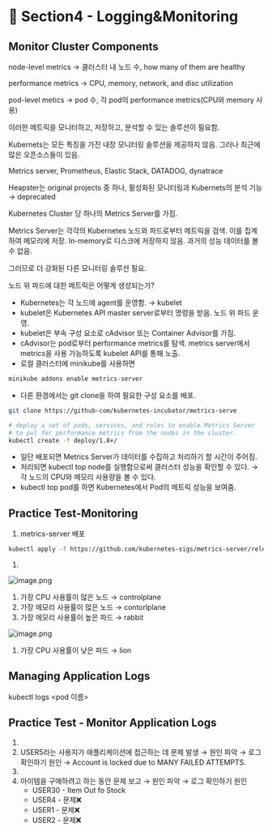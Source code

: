 # 🍨 Section4 - Logging&Monitoring

## Monitor Cluster Components


node-level metrics → 클러스터 내 노드 수, how many of them are healthy


performance metrics → CPU, memory, network, and disc utilization


pod-level  metics → pod 수, 각 pod의 performance metrics(CPU와 memory 사용)


이러한 메트릭을 모니터하고, 저장하고, 분석할 수 있는 솔루션이 필요함.


Kubernets는 모든 특징을 가진 내장 모니터링 솔루션을 제공하지 않음. 그러나 최근에 많은 오픈소스들이 있음.


Metrics server, Prometheus, Elastic Stack, DATADOG, dynatrace


Heapster는 original projects 중 하나, 활성화된 모니터링과 Kubernets의 분석 기능 → deprecated


Kubernetes Cluster 당 하나의 Metrics Server를 가짐.


Metrics Server는 각각의 Kubernetes 노드와 파드로부터 메트릭을 검색. 이를 집계하여 메모리에 저장. In-memory로 디스크에 저장하지 않음. 과거의 성능 데이터를 볼 수 없음.


그러므로 더 강화된 다른 모니터링 솔루션 필요.


노드 위 파드에 대한 메트릭은 어떻게 생성되는가?

- Kubernetes는 각 노드에 agent를 운영함. → kubelet
- kubelet은 Kubernetes API master server로부터 명령을 받음. 노드 위 파드 운영.
- kubelet은 부속 구성 요소로 cAdvisor 또는 Container Advisor를 가짐.
- cAdvisor는 pod로부터 performance metrics를 탐색. metrics server에서 metrics을 사용 가능하도록  kubelet API를 통해 노출.
- 로컬 클러스터에 minikube를 사용하면

```bash
minikube addons enable metrics-server
```

- 다른 환경에서는 git clone을 하여 필요한 구성 요소를 배포.

```bash
git clone https://github-com/kubernetes-incubator/metrics-serve

# deploy a set of pods, services, and roles to enable Metrics Server
# to pul for performance metrics from the nodes in the cluster.
kubectl create -f deploy/1.8+/
```

- 일단 배포되면 Metrics Server가 데이터를 수집하고 처리하기 할 시간이 주어짐.
- 처리되면 kubectl top node를 실행함으로써 클러스터 성능을 확인할 수 있다. → 각 노드의 CPU와 메모리 사용량을 볼 수 있다.
- kubectl top pod를 하면 Kubernetes에서 Pod의 메트릭 성능을 보여줌.

## Practice Test-Monitoring

1. metrics-server 배포

```bash
kubectl apply -f https://github.com/kubernetes-sigs/metrics-server/releases/latest/download/components.yaml
```

1. 

![image.png](https://prod-files-secure.s3.us-west-2.amazonaws.com/b2ea2032-00e9-4883-a13b-cb03cf5b2334/be867e9c-0d47-47a3-971e-146d2c8c7945/image.png?X-Amz-Algorithm=AWS4-HMAC-SHA256&X-Amz-Content-Sha256=UNSIGNED-PAYLOAD&X-Amz-Credential=ASIAZI2LB4662B2NGHRW%2F20250326%2Fus-west-2%2Fs3%2Faws4_request&X-Amz-Date=20250326T140926Z&X-Amz-Expires=3600&X-Amz-Security-Token=IQoJb3JpZ2luX2VjEMX%2F%2F%2F%2F%2F%2F%2F%2F%2F%2FwEaCXVzLXdlc3QtMiJIMEYCIQD9Zp9f2im%2Fhc6N7%2BCqXq0MTT9d5I1OOlcR%2BNuymGHrDQIhAJfH%2FnfyPbjaQeOZtNt%2BPCGrsxWdWgqjSKtZW%2BEnXJIvKv8DCC4QABoMNjM3NDIzMTgzODA1IgyAhvXBf%2FNw6ud7%2BiUq3AOtHL3tfj2GaW0SZkw47PBp88HynhnpZrm3FdM%2BRQ7%2FHPHjeW655NK0xTXH0549RG%2FsNmma7xfZNMXEXL06k3YVbMEmhb5shOB3ArcfA8CsobJsxPbCC5Tw4A%2B4KoG43gMLM1GIz6jdAay3Zh%2FSYJ2h5JN7r5yQdBzs8PYbUcxDOHKam2c1%2FCtxl8Xjxr8jrenyeqy28e8I1Lw1c8bPx1%2FI2ICGysp1LdSg27eoW2%2FXUuh4tYmtKNb%2BtlPu0nUfn58kggwE4GWF%2FZvm8cfwrYOeBQMwAZ396HJhS%2BVEYcPUJxdeMr%2FANlP1%2FXGY4zkFjeFvo0aXGzGHv0XsqsVhk0Lc4ohWop%2BWvF1QK4lkKXXpBepXVoz84IgYetrEZIN8psnMOC4NTpQ%2FUOVhhzJZKyIiuPsuRokkbVGUfR6m%2B1y9JQdVFLn0sj5Oj5qEOQzpxPXuQXVUVC9UeJ1BYxt9wMtSJt%2B42c5yNUsuLIUgQG0j5eoeOl2a%2BNXaTW5fQ2U8Eemg7w0zCWr6G7f66yvYxz7%2FjEOnBr2pSCKDoifkU%2FozV1E6CyJ7yO4jO7hr04TLJQJpTyeFH0c1bj%2Fpf%2BkjXhOWigH%2B%2B4nGBMguaU0v1moD8tp15OWTP0yhq7j3YTDG%2FI%2B%2FBjqkAR4%2BQiwsvIiE0tskLN7PnSzhmVudFkteJLho8O2cSYit2jQ5raUVIrNI7MIpCo4dsGgmTsqk0fCvzBRjpSn1%2F15CLjXOpqg8mpm%2Fj3LGNva0RyulOg319imb2DtV211goIRuvdqkCd78Qf8YXIJ7%2BdhMjzrMH%2ByhqSHXQrqKOgIPZX2N2q2z%2BEfEdZJpJ4EsauHCb2KzSSK5WygcGWVx1h%2B3u4Hf&X-Amz-Signature=af7c8620e9e0df31fecc5aa16c17f7751f1df4ed5ef456a42666caeef3c8c480&X-Amz-SignedHeaders=host&x-id=GetObject)

1. 가장 CPU 사용률이 많은 노드 → controlplane
2. 가장 메모리 사용률이 많은 노드 → contorlplane
3. 가장 메모리 사용률이 높은 파드 → rabbit

![image.png](https://prod-files-secure.s3.us-west-2.amazonaws.com/b2ea2032-00e9-4883-a13b-cb03cf5b2334/a5ad8203-cf78-4c06-9de1-67cb491aedc9/image.png?X-Amz-Algorithm=AWS4-HMAC-SHA256&X-Amz-Content-Sha256=UNSIGNED-PAYLOAD&X-Amz-Credential=ASIAZI2LB4662B2NGHRW%2F20250326%2Fus-west-2%2Fs3%2Faws4_request&X-Amz-Date=20250326T140926Z&X-Amz-Expires=3600&X-Amz-Security-Token=IQoJb3JpZ2luX2VjEMX%2F%2F%2F%2F%2F%2F%2F%2F%2F%2FwEaCXVzLXdlc3QtMiJIMEYCIQD9Zp9f2im%2Fhc6N7%2BCqXq0MTT9d5I1OOlcR%2BNuymGHrDQIhAJfH%2FnfyPbjaQeOZtNt%2BPCGrsxWdWgqjSKtZW%2BEnXJIvKv8DCC4QABoMNjM3NDIzMTgzODA1IgyAhvXBf%2FNw6ud7%2BiUq3AOtHL3tfj2GaW0SZkw47PBp88HynhnpZrm3FdM%2BRQ7%2FHPHjeW655NK0xTXH0549RG%2FsNmma7xfZNMXEXL06k3YVbMEmhb5shOB3ArcfA8CsobJsxPbCC5Tw4A%2B4KoG43gMLM1GIz6jdAay3Zh%2FSYJ2h5JN7r5yQdBzs8PYbUcxDOHKam2c1%2FCtxl8Xjxr8jrenyeqy28e8I1Lw1c8bPx1%2FI2ICGysp1LdSg27eoW2%2FXUuh4tYmtKNb%2BtlPu0nUfn58kggwE4GWF%2FZvm8cfwrYOeBQMwAZ396HJhS%2BVEYcPUJxdeMr%2FANlP1%2FXGY4zkFjeFvo0aXGzGHv0XsqsVhk0Lc4ohWop%2BWvF1QK4lkKXXpBepXVoz84IgYetrEZIN8psnMOC4NTpQ%2FUOVhhzJZKyIiuPsuRokkbVGUfR6m%2B1y9JQdVFLn0sj5Oj5qEOQzpxPXuQXVUVC9UeJ1BYxt9wMtSJt%2B42c5yNUsuLIUgQG0j5eoeOl2a%2BNXaTW5fQ2U8Eemg7w0zCWr6G7f66yvYxz7%2FjEOnBr2pSCKDoifkU%2FozV1E6CyJ7yO4jO7hr04TLJQJpTyeFH0c1bj%2Fpf%2BkjXhOWigH%2B%2B4nGBMguaU0v1moD8tp15OWTP0yhq7j3YTDG%2FI%2B%2FBjqkAR4%2BQiwsvIiE0tskLN7PnSzhmVudFkteJLho8O2cSYit2jQ5raUVIrNI7MIpCo4dsGgmTsqk0fCvzBRjpSn1%2F15CLjXOpqg8mpm%2Fj3LGNva0RyulOg319imb2DtV211goIRuvdqkCd78Qf8YXIJ7%2BdhMjzrMH%2ByhqSHXQrqKOgIPZX2N2q2z%2BEfEdZJpJ4EsauHCb2KzSSK5WygcGWVx1h%2B3u4Hf&X-Amz-Signature=375fcc1ccbd7afde5b756e6fef5683892162c01b944bc473772fe37b7ad07a82&X-Amz-SignedHeaders=host&x-id=GetObject)

1. 가장 CPU 사용률이 낮은 파드 → lion

## Managing Application Logs


kubectl logs <pod 이름>


## Practice Test - Monitor Application Logs

1. 
2. USER5라는 사용자가 애플리케이션에 접근하는 데 문제 발생 → 원인 파악 → 로그 확인하기
원인 → Account is locked due to MANY FAILED ATTEMPTS.
3. 
4. 아이템을 구매하려고 하는 동안 문제 보고 → 원인 파악 → 로그 확인하기
원인
    - USER30 - Item Out fo Stock
    - USER4 - 문제❌
    - USER1 - 문제❌
    - USER2 - 문제❌
